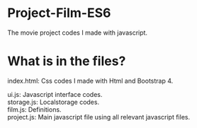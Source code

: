 # Project-Film-ES6
The movie project codes I made with javascript.

# What is in the files?
index.html: Css codes I made with Html and Bootstrap 4.

ui.js: Javascript interface codes. <br>
storage.js: Localstorage codes.<br>
film.js: Definitions.<br>
project.js: Main javascript file using all relevant javascript files.<br>
